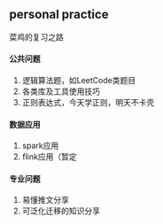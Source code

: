 ## personal practice
菜鸡的复习之路

#### 公共问题
  1. 逻辑算法题，如LeetCode类题目
  2. 各类库及工具使用技巧
  3. 正则表达式，今天学正则，明天不卡壳

#### 数据应用
  1. spark应用
  2. flink应用（暂定
  
#### 专业问题
  1. 易懂推文分享
  2. 可泛化迁移的知识分享
